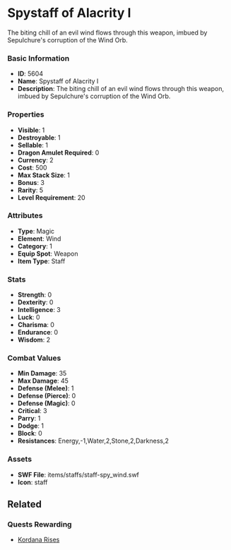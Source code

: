 # Spystaff of Alacrity I

The biting chill of an evil wind flows through this weapon, imbued by Sepulchure's corruption of the Wind Orb.

### Basic Information

- **ID**: 5604
- **Name**: Spystaff of Alacrity I
- **Description**: The biting chill of an evil wind flows through this weapon, imbued by Sepulchure&#039;s corruption of the Wind Orb.

### Properties

- **Visible**: 1
- **Destroyable**: 1
- **Sellable**: 1
- **Dragon Amulet Required**: 0
- **Currency**: 2
- **Cost**: 500
- **Max Stack Size**: 1
- **Bonus**: 3
- **Rarity**: 5
- **Level Requirement**: 20

### Attributes

- **Type**: Magic
- **Element**: Wind
- **Category**: 1
- **Equip Spot**: Weapon
- **Item Type**: Staff

### Stats

- **Strength**: 0
- **Dexterity**: 0
- **Intelligence**: 3
- **Luck**: 0
- **Charisma**: 0
- **Endurance**: 0
- **Wisdom**: 2

### Combat Values

- **Min Damage**: 35
- **Max Damage**: 45
- **Defense (Melee)**: 1
- **Defense (Pierce)**: 0
- **Defense (Magic)**: 0
- **Critical**: 3
- **Parry**: 1
- **Dodge**: 1
- **Block**: 0
- **Resistances**: Energy,-1,Water,2,Stone,2,Darkness,2

### Assets

- **SWF File**: items/staffs/staff-spy_wind.swf
- **Icon**: staff

## Related

### Quests Rewarding

- [Kordana Rises](../quests/789-kordana-rises.md)

